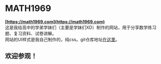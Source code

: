 # MATH1969
**[https://math1969.com](https://math1969.com)** <br>
这是我给高中的学弟学妹们（主要是学妹们XD）制作的网站，用于分享数学练习题、复习资料、试卷讲解。<br>
网站的UI样式是我自己制作的，纯css。git仓库地址[在这里](https://github.com/Maiden1969/Monika.css)。
## 欢迎参观！
